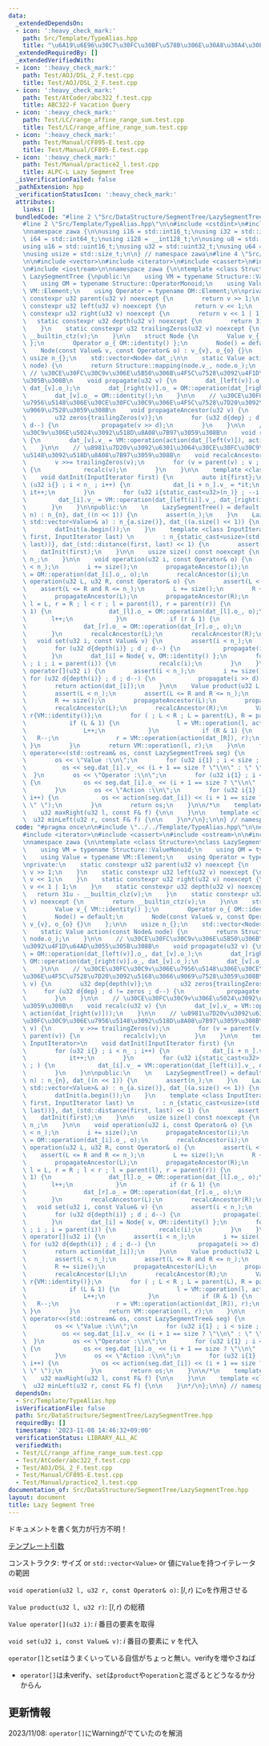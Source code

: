 ```yaml
---
data:
  _extendedDependsOn:
  - icon: ':heavy_check_mark:'
    path: Src/Template/TypeAlias.hpp
    title: "\u6A19\u6E96\u30C7\u30FC\u30BF\u578B\u306E\u30A8\u30A4\u30EA\u30A2\u30B9"
  _extendedRequiredBy: []
  _extendedVerifiedWith:
  - icon: ':heavy_check_mark:'
    path: Test/AOJ/DSL_2_F.test.cpp
    title: Test/AOJ/DSL_2_F.test.cpp
  - icon: ':heavy_check_mark:'
    path: Test/AtCoder/abc322_f.test.cpp
    title: ABC322-F Vacation Query
  - icon: ':heavy_check_mark:'
    path: Test/LC/range_affine_range_sum.test.cpp
    title: Test/LC/range_affine_range_sum.test.cpp
  - icon: ':heavy_check_mark:'
    path: Test/Manual/CF895-E.test.cpp
    title: Test/Manual/CF895-E.test.cpp
  - icon: ':heavy_check_mark:'
    path: Test/Manual/practice2_l.test.cpp
    title: ALPC-L Lazy Segment Tree
  _isVerificationFailed: false
  _pathExtension: hpp
  _verificationStatusIcon: ':heavy_check_mark:'
  attributes:
    links: []
  bundledCode: "#line 2 \"Src/DataStructure/SegmentTree/LazySegmentTree.hpp\"\n\n\
    #line 2 \"Src/Template/TypeAlias.hpp\"\n\n#include <cstdint>\n#include <cstddef>\n\
    \nnamespace zawa {\n\nusing i16 = std::int16_t;\nusing i32 = std::int32_t;\nusing\
    \ i64 = std::int64_t;\nusing i128 = __int128_t;\n\nusing u8 = std::uint8_t;\n\
    using u16 = std::uint16_t;\nusing u32 = std::uint32_t;\nusing u64 = std::uint64_t;\n\
    \nusing usize = std::size_t;\n\n} // namespace zawa\n#line 4 \"Src/DataStructure/SegmentTree/LazySegmentTree.hpp\"\
    \n\n#include <vector>\n#include <iterator>\n#include <cassert>\n#include <ostream>\n\
    \n#include <iostream>\n\nnamespace zawa {\n\ntemplate <class Structure>\nclass\
    \ LazySegmentTree {\npublic:\n    using VM = typename Structure::ValueMonoid;\n\
    \    using OM = typename Structure::OperatorMonoid;\n    using Value = typename\
    \ VM::Element;\n    using Operator = typename OM::Element;\n\nprivate:\n    static\
    \ constexpr u32 parent(u32 v) noexcept {\n        return v >> 1;\n    }\n    static\
    \ constexpr u32 left(u32 v) noexcept {\n        return v << 1;\n    }\n    static\
    \ constexpr u32 right(u32 v) noexcept {\n        return v << 1 | 1;\n    }\n \
    \   static constexpr u32 depth(u32 v) noexcept {\n        return 31u - __builtin_clz(v);\n\
    \    }\n    static constexpr u32 trailingZeros(u32 v) noexcept {\n        return\
    \ __builtin_ctz(v);\n    }\n\n    struct Node {\n        Value v_{ VM::identity()\
    \ };\n        Operator o_{ OM::identity() };\n        Node() = default;\n    \
    \    Node(const Value& v, const Operator& o) : v_{v}, o_{o} {}\n    };\n\n   \
    \ usize n_{};\n    std::vector<Node> dat_;\n\n    static Value action(const Node&\
    \ node) {\n        return Structure::mapping(node.v_, node.o_);\n    }\n\n   \
    \ // \u30CE\u30FC\u30C9v\u306E\u5B50\u306B\u4F5C\u7528\u3092\u4F1D\u64AD\u3055\
    \u305B\u308B\n    void propagate(u32 v) {\n        dat_[left(v)].o_ = OM::operation(dat_[left(v)].o_,\
    \ dat_[v].o_);\n        dat_[right(v)].o_ = OM::operation(dat_[right(v)].o_, dat_[v].o_);\n\
    \        dat_[v].o_ = OM::identity();\n    }\n\n    // \u30CE\u30FC\u30C9v\u306E\
    \u7956\u5148\u306E\u30CE\u30FC\u30C9\u306E\u4F5C\u7528\u7D20\u3092\u5168\u3066\
    \u9069\u7528\u3059\u308B\n    void propagateAncestor(u32 v) {\n        u32 dep{depth(v)};\n\
    \        u32 zeros{trailingZeros(v)};\n        for (u32 d{dep} ; d != zeros ;\
    \ d--) {\n            propagate(v >> d);\n        }\n    }\n\n    // \u30CE\u30FC\
    \u30C9v\u306E\u5024\u3092\u518D\u8A08\u7B97\u3059\u308B\n    void recalc(u32 v)\
    \ {\n        dat_[v].v_ = VM::operation(action(dat_[left(v)]), action(dat_[right(v)]));\n\
    \    }\n\n    // \u8981\u7D20v\u3092\u6301\u3064\u30CE\u30FC\u30C9\u306E\u7956\
    \u5148\u3092\u518D\u8A08\u7B97\u3059\u308B\n    void recalcAncestor(u32 v) {\n\
    \        v >>= trailingZeros(v);\n        for (v = parent(v) ; v ; v = parent(v))\
    \ {\n            recalc(v);\n        }\n    }\n\n    template <class InputIterator>\n\
    \    void datInit(InputIterator first) {\n        auto it{first};\n        for\
    \ (u32 i{} ; i < n_ ; i++) {\n            dat_[i + n_].v_ = *it;\n           \
    \ it++;\n        }\n        for (u32 i{static_cast<u32>(n_)} ; --i ; ) {\n   \
    \         dat_[i].v_ = VM::operation(dat_[left(i)].v_, dat_[right(i)].v_);\n \
    \       }\n    }\n\npublic:\n    \n    LazySegmentTree() = default;\n    LazySegmentTree(usize\
    \ n) : n_{n}, dat_((n << 1)) {\n        assert(n_);\n    }\n    LazySegmentTree(const\
    \ std::vector<Value>& a) : n_{a.size()}, dat_((a.size() << 1)) {\n        assert(!a.empty());\n\
    \        datInit(a.begin());\n    }\n    template <class InputIterator>\n    LazySegmentTree(InputIterator\
    \ first, InputIterator last) \n        : n_{static_cast<usize>(std::distance(first,\
    \ last))}, dat_(std::distance(first, last) << 1) {\n        assert(n_);\n    \
    \    datInit(first);\n    }\n\n    usize size() const noexcept {\n        return\
    \ n_;\n    }\n\n    void operation(u32 i, const Operator& o) {\n        assert(i\
    \ < n_);\n        i += size();\n        propagateAncestor(i);\n        dat_[i].o_\
    \ = OM::operation(dat_[i].o_, o);\n        recalcAncestor(i);\n    }\n\n    void\
    \ operation(u32 L, u32 R, const Operator& o) {\n        assert(L < n_);\n    \
    \    assert(L <= R and R <= n_);\n        L += size();\n        R += size();\n\
    \        propagateAncestor(L);\n        propagateAncestor(R);\n        for (u32\
    \ l = L, r = R ; l < r ; l = parent(l), r = parent(r)) {\n            if (l &\
    \ 1) {\n                dat_[l].o_ = OM::operation(dat_[l].o_, o);\n         \
    \       l++;\n            }\n            if (r & 1) {\n                r--;\n\
    \                dat_[r].o_ = OM::operation(dat_[r].o_, o);\n            }\n \
    \       }\n        recalcAncestor(L);\n        recalcAncestor(R);\n    }\n\n \
    \   void set(u32 i, const Value& v) {\n        assert(i < n_);\n        i += size();\n\
    \        for (u32 d{depth(i)} ; d ; d--) {\n            propagate(i >> d);\n \
    \       }\n        dat_[i] = Node{ v, OM::identity() };\n        for (i = parent(i)\
    \ ; i ; i = parent(i)) {\n            recalc(i);\n        }\n    }\n\n    Value\
    \ operator[](u32 i) {\n        assert(i < n_);\n        i += size();\n       \
    \ for (u32 d{depth(i)} ; d ; d--) {\n            propagate(i >> d);\n        }\n\
    \        return action(dat_[i]);\n    }\n\n    Value product(u32 L, u32 R) {\n\
    \        assert(L < n_);\n        assert(L <= R and R <= n_);\n        L += size();\n\
    \        R += size();\n        propagateAncestor(L);\n        propagateAncestor(R);\n\
    \        recalcAncestor(L);\n        recalcAncestor(R);\n        Value l{VM::identity()},\
    \ r{VM::identity()};\n        for ( ; L < R ; L = parent(L), R = parent(R)) {\n\
    \            if (L & 1) {\n                l = VM::operation(l, action(dat_[L]));\n\
    \                L++;\n            }\n            if (R & 1) {\n             \
    \   R--;\n                r = VM::operation(action(dat_[R]), r);\n           \
    \ }\n        }\n        return VM::operation(l, r);\n    }\n\n    friend std::ostream&\
    \ operator<<(std::ostream& os, const LazySegmentTree& seg) {\n        usize size{seg.dat_.size()};\n\
    \        os << \"Value :\\n\";\n        for (u32 i{1} ; i < size ; i++) {\n  \
    \          os << seg.dat_[i].v_ << (i + 1 == size ? \"\\n\" : \" \");\n      \
    \  }\n        os << \"Operator :\\n\";\n        for (u32 i{1} ; i < size ; i++)\
    \ {\n            os << seg.dat_[i].o_ << (i + 1 == size ? \"\\n\" : \" \");\n\
    \        }\n        os << \"Action :\\n\";\n        for (u32 i{1} ; i < size ;\
    \ i++) {\n            os << action(seg.dat_[i]) << (i + 1 == size ? \"\\n\" :\
    \ \" \");\n        }\n        return os;\n    }\n\n/*\n    template <class F>\n\
    \    u32 maxRight(u32 l, const F& f) {\n\n    }\n\n    template <class F>\n  \
    \  u32 minLeft(u32 r, const F& f) {\n\n    }\n*/\n};\n\n} // namespace zawa\n"
  code: "#pragma once\n\n#include \"../../Template/TypeAlias.hpp\"\n\n#include <vector>\n\
    #include <iterator>\n#include <cassert>\n#include <ostream>\n\n#include <iostream>\n\
    \nnamespace zawa {\n\ntemplate <class Structure>\nclass LazySegmentTree {\npublic:\n\
    \    using VM = typename Structure::ValueMonoid;\n    using OM = typename Structure::OperatorMonoid;\n\
    \    using Value = typename VM::Element;\n    using Operator = typename OM::Element;\n\
    \nprivate:\n    static constexpr u32 parent(u32 v) noexcept {\n        return\
    \ v >> 1;\n    }\n    static constexpr u32 left(u32 v) noexcept {\n        return\
    \ v << 1;\n    }\n    static constexpr u32 right(u32 v) noexcept {\n        return\
    \ v << 1 | 1;\n    }\n    static constexpr u32 depth(u32 v) noexcept {\n     \
    \   return 31u - __builtin_clz(v);\n    }\n    static constexpr u32 trailingZeros(u32\
    \ v) noexcept {\n        return __builtin_ctz(v);\n    }\n\n    struct Node {\n\
    \        Value v_{ VM::identity() };\n        Operator o_{ OM::identity() };\n\
    \        Node() = default;\n        Node(const Value& v, const Operator& o) :\
    \ v_{v}, o_{o} {}\n    };\n\n    usize n_{};\n    std::vector<Node> dat_;\n\n\
    \    static Value action(const Node& node) {\n        return Structure::mapping(node.v_,\
    \ node.o_);\n    }\n\n    // \u30CE\u30FC\u30C9v\u306E\u5B50\u306B\u4F5C\u7528\
    \u3092\u4F1D\u64AD\u3055\u305B\u308B\n    void propagate(u32 v) {\n        dat_[left(v)].o_\
    \ = OM::operation(dat_[left(v)].o_, dat_[v].o_);\n        dat_[right(v)].o_ =\
    \ OM::operation(dat_[right(v)].o_, dat_[v].o_);\n        dat_[v].o_ = OM::identity();\n\
    \    }\n\n    // \u30CE\u30FC\u30C9v\u306E\u7956\u5148\u306E\u30CE\u30FC\u30C9\
    \u306E\u4F5C\u7528\u7D20\u3092\u5168\u3066\u9069\u7528\u3059\u308B\n    void propagateAncestor(u32\
    \ v) {\n        u32 dep{depth(v)};\n        u32 zeros{trailingZeros(v)};\n   \
    \     for (u32 d{dep} ; d != zeros ; d--) {\n            propagate(v >> d);\n\
    \        }\n    }\n\n    // \u30CE\u30FC\u30C9v\u306E\u5024\u3092\u518D\u8A08\u7B97\
    \u3059\u308B\n    void recalc(u32 v) {\n        dat_[v].v_ = VM::operation(action(dat_[left(v)]),\
    \ action(dat_[right(v)]));\n    }\n\n    // \u8981\u7D20v\u3092\u6301\u3064\u30CE\
    \u30FC\u30C9\u306E\u7956\u5148\u3092\u518D\u8A08\u7B97\u3059\u308B\n    void recalcAncestor(u32\
    \ v) {\n        v >>= trailingZeros(v);\n        for (v = parent(v) ; v ; v =\
    \ parent(v)) {\n            recalc(v);\n        }\n    }\n\n    template <class\
    \ InputIterator>\n    void datInit(InputIterator first) {\n        auto it{first};\n\
    \        for (u32 i{} ; i < n_ ; i++) {\n            dat_[i + n_].v_ = *it;\n\
    \            it++;\n        }\n        for (u32 i{static_cast<u32>(n_)} ; --i\
    \ ; ) {\n            dat_[i].v_ = VM::operation(dat_[left(i)].v_, dat_[right(i)].v_);\n\
    \        }\n    }\n\npublic:\n    \n    LazySegmentTree() = default;\n    LazySegmentTree(usize\
    \ n) : n_{n}, dat_((n << 1)) {\n        assert(n_);\n    }\n    LazySegmentTree(const\
    \ std::vector<Value>& a) : n_{a.size()}, dat_((a.size() << 1)) {\n        assert(!a.empty());\n\
    \        datInit(a.begin());\n    }\n    template <class InputIterator>\n    LazySegmentTree(InputIterator\
    \ first, InputIterator last) \n        : n_{static_cast<usize>(std::distance(first,\
    \ last))}, dat_(std::distance(first, last) << 1) {\n        assert(n_);\n    \
    \    datInit(first);\n    }\n\n    usize size() const noexcept {\n        return\
    \ n_;\n    }\n\n    void operation(u32 i, const Operator& o) {\n        assert(i\
    \ < n_);\n        i += size();\n        propagateAncestor(i);\n        dat_[i].o_\
    \ = OM::operation(dat_[i].o_, o);\n        recalcAncestor(i);\n    }\n\n    void\
    \ operation(u32 L, u32 R, const Operator& o) {\n        assert(L < n_);\n    \
    \    assert(L <= R and R <= n_);\n        L += size();\n        R += size();\n\
    \        propagateAncestor(L);\n        propagateAncestor(R);\n        for (u32\
    \ l = L, r = R ; l < r ; l = parent(l), r = parent(r)) {\n            if (l &\
    \ 1) {\n                dat_[l].o_ = OM::operation(dat_[l].o_, o);\n         \
    \       l++;\n            }\n            if (r & 1) {\n                r--;\n\
    \                dat_[r].o_ = OM::operation(dat_[r].o_, o);\n            }\n \
    \       }\n        recalcAncestor(L);\n        recalcAncestor(R);\n    }\n\n \
    \   void set(u32 i, const Value& v) {\n        assert(i < n_);\n        i += size();\n\
    \        for (u32 d{depth(i)} ; d ; d--) {\n            propagate(i >> d);\n \
    \       }\n        dat_[i] = Node{ v, OM::identity() };\n        for (i = parent(i)\
    \ ; i ; i = parent(i)) {\n            recalc(i);\n        }\n    }\n\n    Value\
    \ operator[](u32 i) {\n        assert(i < n_);\n        i += size();\n       \
    \ for (u32 d{depth(i)} ; d ; d--) {\n            propagate(i >> d);\n        }\n\
    \        return action(dat_[i]);\n    }\n\n    Value product(u32 L, u32 R) {\n\
    \        assert(L < n_);\n        assert(L <= R and R <= n_);\n        L += size();\n\
    \        R += size();\n        propagateAncestor(L);\n        propagateAncestor(R);\n\
    \        recalcAncestor(L);\n        recalcAncestor(R);\n        Value l{VM::identity()},\
    \ r{VM::identity()};\n        for ( ; L < R ; L = parent(L), R = parent(R)) {\n\
    \            if (L & 1) {\n                l = VM::operation(l, action(dat_[L]));\n\
    \                L++;\n            }\n            if (R & 1) {\n             \
    \   R--;\n                r = VM::operation(action(dat_[R]), r);\n           \
    \ }\n        }\n        return VM::operation(l, r);\n    }\n\n    friend std::ostream&\
    \ operator<<(std::ostream& os, const LazySegmentTree& seg) {\n        usize size{seg.dat_.size()};\n\
    \        os << \"Value :\\n\";\n        for (u32 i{1} ; i < size ; i++) {\n  \
    \          os << seg.dat_[i].v_ << (i + 1 == size ? \"\\n\" : \" \");\n      \
    \  }\n        os << \"Operator :\\n\";\n        for (u32 i{1} ; i < size ; i++)\
    \ {\n            os << seg.dat_[i].o_ << (i + 1 == size ? \"\\n\" : \" \");\n\
    \        }\n        os << \"Action :\\n\";\n        for (u32 i{1} ; i < size ;\
    \ i++) {\n            os << action(seg.dat_[i]) << (i + 1 == size ? \"\\n\" :\
    \ \" \");\n        }\n        return os;\n    }\n\n/*\n    template <class F>\n\
    \    u32 maxRight(u32 l, const F& f) {\n\n    }\n\n    template <class F>\n  \
    \  u32 minLeft(u32 r, const F& f) {\n\n    }\n*/\n};\n\n} // namespace zawa\n"
  dependsOn:
  - Src/Template/TypeAlias.hpp
  isVerificationFile: false
  path: Src/DataStructure/SegmentTree/LazySegmentTree.hpp
  requiredBy: []
  timestamp: '2023-11-08 14:46:32+09:00'
  verificationStatus: LIBRARY_ALL_AC
  verifiedWith:
  - Test/LC/range_affine_range_sum.test.cpp
  - Test/AtCoder/abc322_f.test.cpp
  - Test/AOJ/DSL_2_F.test.cpp
  - Test/Manual/CF895-E.test.cpp
  - Test/Manual/practice2_l.test.cpp
documentation_of: Src/DataStructure/SegmentTree/LazySegmentTree.hpp
layout: document
title: Lazy Segment Tree
---
```


ドキュメントを書く気力が行方不明！

[テンプレート引数](https://zawa-tin.github.io/cp-documentation/Docs/Appendix/Monoid.html)

コンストラクタ: サイズ or `std::vector<Value>` or 値に`Value`を持つイテレータの範囲

`void operation(u32 l, u32 r, const Operator& o)`: $[l, r)$ に`o`を作用させる

`Value product(u32 l, u32 r)`: $[l, r)$ の総積

`Value operator[](u32 i)`: $i$ 番目の要素を取得

`void set(u32 i, const Value& v)`: $i$ 番目の要素に $v$ を代入

`operator[]`と`set`はうまくいっている自信がちょっと無い。verifyを増やさねば
- `operator[]`は未verify、`set`は`product`や`operation`と混ざるとどうなるか分からん

## 更新情報

2023/11/08: `operator[]`にWarningがでていたのを解消
